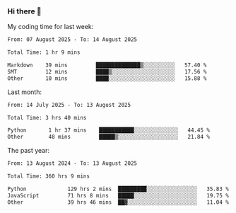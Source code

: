 ### Hi there 👋

My coding time for last week:

<!--START_SECTION:week-->

```txt
From: 07 August 2025 - To: 14 August 2025

Total Time: 1 hr 9 mins

Markdown    39 mins         ██████████████▒░░░░░░░░░░   57.40 %
SMT         12 mins         ████▒░░░░░░░░░░░░░░░░░░░░   17.56 %
Other       10 mins         ████░░░░░░░░░░░░░░░░░░░░░   15.88 %
```

<!--END_SECTION:week-->

Last month:

<!--START_SECTION:month-->

```txt
From: 14 July 2025 - To: 13 August 2025

Total Time: 3 hrs 40 mins

Python       1 hr 37 mins    ███████████░░░░░░░░░░░░░░   44.45 %
Other        48 mins         █████▒░░░░░░░░░░░░░░░░░░░   21.84 %
```

<!--END_SECTION:month-->

The past year:

<!--START_SECTION:year-->

```txt
From: 13 August 2024 - To: 13 August 2025

Total Time: 360 hrs 9 mins

Python             129 hrs 2 mins  █████████░░░░░░░░░░░░░░░░   35.83 %
JavaScript         71 hrs 8 mins   █████░░░░░░░░░░░░░░░░░░░░   19.75 %
Other              39 hrs 46 mins  ██▓░░░░░░░░░░░░░░░░░░░░░░   11.04 %
```

<!--END_SECTION:year-->
